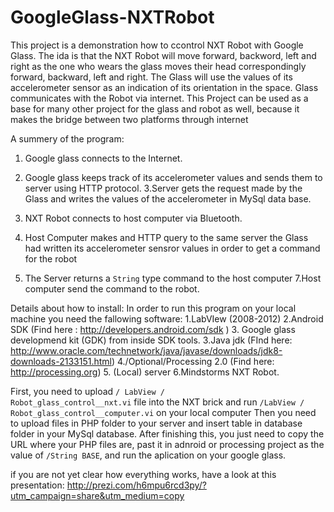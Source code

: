 GoogleGlass-NXTRobot
====================

This project is a demonstration how to ccontrol NXT Robot with Google Glass.
The ida is that the NXT Robot will move forward, backword, left and right as the one who wears the glass moves
their head correspondingly forward, backward, left and right.
The Glass will use the values of its accelerometer sensor as an indication of its orientation in the space.
Glass communicates with the Robot via internet. 
This Project can be used as a base for many other project for the glass and robot as well, because it makes the bridge between two platforms through internet


A summery of the program:
1. Google glass connects to the Internet.
2. Google glass keeps track of its accelerometer values and sends them to server using HTTP protocol. 
3.Server gets the request made by the Glass and writes the values of the accelerometer in MySql data base.

4. NXT Robot connects to host computer via Bluetooth.
5. Host Computer makes and HTTP query to the same server the Glass had written its accelerometer sensror values in order to get a command for the robot
6. The Server returns a <code>String</code> type command to the host computer
7.Host computer send the command to the robot.


Details about how to install:
  In order to run this program on your local machine you need the fallowing software:
      1.LabVIew (2008-2012)
      2.Android SDK (Find here : http://developers.android.com/sdk )
      3. Google glass developmend kit (GDK) from inside SDK tools.
      3.Java jdk (FInd here: http://www.oracle.com/technetwork/java/javase/downloads/jdk8-downloads-2133151.html)
      4./Optional/Processing 2.0 (Find here: http://processing.org)
      5. (Local) server
      6.Mindstorms NXT Robot.
      
  First, you need to upload <code>/ LabView / Robot_glass_control__nxt.vi</code> file into the NXT brick and run  <code>/LabView / Robot_glass_control__computer.vi</code> on your local computer
  Then you need to upload files in PHP folder to your server and insert table in database folder in your MySql database.
  After finishing this, you just need to copy the URL where your PHP files are, past it in adnroid or processing project as the value of <code>/String BASE</code>, and run the aplication on your google glass.
  
 
if you are not yet clear how everything works, have a look at  this presentation:
http://prezi.com/h6mpu6rcd3py/?utm_campaign=share&utm_medium=copy
